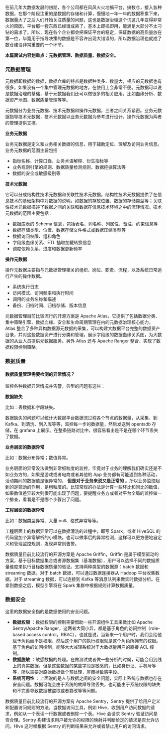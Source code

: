 在前几年大数据发展的初期，各个公司都在风风火火地搞平台，搞数仓，接入各种数据，在那个阶段注重的是数据的存储和计算，慢慢地一年一年的数据积累下来，数据量大了之后人们开始关注质量的问题，这也是数据治理这个词这几年变得非常火的原因，平台那一套东西已经很成熟了，基本上即插即用，能满足大部分不太刁钻的需求了。所以，现在各个企业都会把保证平台的稳定，保证数据的高质量放在第一位，毕竟用于指导决策的数据是不容许出现大错误的，所以数据治理也就成了数仓建设非常重要的一个环节。

**本篇面试内容划重点：元数据管理、数据质量、数据安全。**

### 元数据管理

元数据即数据的数据，数据仓库的特点是数据种类多、数量大，相应的元数据也有很多，如果没有一个集中管理元数据的地方，在使用上会非常不便。元数据可以说是数据治理的基础，基于元数据我们还可以做很多的相关应用，比如血缘分析、数据资产地图、数据质量管理等等。

元数据分为业务元数据、技术元数据和操作元数据，三者之间关系紧密。业务元数据指导技术元数据，技术元数据以业务元数据为参考进行设计，操作元数据为两者的管理提供支撑。

**业务元数据**

业务元数据是定义和业务相关数据的信息，用于辅助定位、理解及访问业务信息。业务元数据的范围主要包括

  * 指标名称、计算口径、业务术语解释、衍生指标等
  * 业务规则引擎的规则、数据质量检测规则、数据挖掘算法等
  * 数据的安全或敏感级别等

**技术元数据**

它可以分成结构性技术元数据和关联性技术元数据。结构性技术元数据提供了在信息技术的基础架构中对数据的说明，如数据的存放位置、数据的存储类型等；关联性技术元数据描述了数据之间的关联和数据在信息技术环境之中的流转情况。技术元数据的范围主要包括：

  * 数据库表的 Schema 信息，包括表名、列名称、列属性、备注、约束信息等
  * 数据存储类型、位置、数据存储文件格式或数据压缩类型等
  * 数据访问权限、组和角色
  * 字段级血缘关系、ETL 抽取加载转换信息
  * 调度依赖关系、进度和数据更新频率

**操作元数据**

操作元数据主要指与元数据管理相关的组织、岗位、职责、流程，以及系统日常运行产生的操作数据。

  * 系统执行日志
  * 访问模式、访问频率和执行时间
  * 调用的业务名称和描述
  * 备份、归档时间、归档存储、版本信息

元数据管理目前比较流行的开源方案是 Apache
Atlas，它提供了包括数据分类、集中策略引擎、数据血缘、安全和生命周期管理在内的元数据治理核心能力。Atlas
整合了多种异构数据源元数据的采集，可以构建大数据平台完整的数据资产目录，并对这些数据资产进行分类和管理，展示字段级的数据血缘关系图，为大数据的从业人员提供元数据服务。另外
Atlas 还与 Apache Ranger 整合，实现了数据权限控制策略。

### 数据质量

#### **数据质量管理需要检测的异常情况？**

监控各种数据异常情况并告警，典型的问题有这些：

**数据缺失**

比如：丢数据和字段缺失。

数据缺失的问题可以统计大数据平台数据流过程各个节点的数据量，从采集、到 Kafka、到清洗、到入库等等，监控每一步的数据量，然后发送到 opentsdb
存储，在 grafana 上展示。在整条链路对比中，很容易看出是不是在哪个环节丢失了数据。

**业务层面的数据异常**

比如：数据分布异常；数值异常。

业务层面的异常没法做到非常细粒度的监控，毕竟对于业务的理解我们确实还是不如业务方的，如果是游戏或者电商或者其他的 App
业务都有可能遇到各种活动，活动期间的数据值是很异常的， **但是对于业务来说又是正常的**
。所以业务监控起到的是辅助的作用，是粗粒度的。比较常规的办法是计算一些环比和同比的数值，如果数值差异较大则很可能出现了问题，要提醒业务方或者对平台全局的监控做一个排查，看看是不是哪个步骤出了问题。

**工程层面的数据异常**

比如：数据类型异常、大量 null、格式异常等等。

工程层面上的数据异常可以在数据清洗的过程中，即写 Spark，或者 HiveSQL
的代码里加个异常解析的小模块。也可以做事后的异常检测，这样可以更方便地自定义和管理监控规则，发现异常则告警。

数据质量目前比较流行的开源方案是 Apache Griffin，Griffin
是属于模型驱动的方案，基于目标数据集合或者源数据集（基准数据），用户可以选择不同的数据质量维度来执行目标数据质量的验证。支持两种类型的数据源：batch
数据和 streaming 数据。对于 batch 数据，可以通过数据连接器从 Hadoop 平台收集数据。对于 streaming 数据，可以连接到
Kafka 等消息队列来做实时数据分析。在拿到数据之后，模型引擎将在 Spark 集群中根据规则计算数据质量。

### 数据安全

这里的数据安全指的是数据使用的安全问题。

  * **数据权限** ：数据权限的控制需要借助一些开源组件工具来做比如 Apache Sentry/Apache Ranger，这两者大同小异，都是基于角色的访问控制（role-based access control，RBAC），也就是说，当新来一个用户时，我们会给他赋予角色而不是权限，然后这个用户的执行权限就是这个角色所拥有的权限。基于角色的访问控制，能够大大减轻系统对于大数据量用户的直接 ACL 控制。
  * **数据脱敏** ：敏感数据的处理。在做测试或者做一些分析的时候，可能会用到线上的真实数据，但是这些数据的某些字段是敏感的，比如身份证、手机号等等，所以需要对原始数据做个预处理，屏蔽掉敏感字段。
  * **系统可用性** ：上面说的是人与数据之间的安全问题，实际上系统与数据也存在安全问题。数据可能会由于系统的故障导致丢失，也可能由于系统权限的缺失和不完善导致数据被盗取或者篡改等等问题。

数据质量目前比较流行的开源方案有 Apache Sentry，Sentry 提供了给用户定义和配置访问规则的方法，当数据访问工具，例如
Hive，收到用户访问数据的请求，例如从一个表读一行数据或者删除一个表。Hive 会请求 Sentry 验证访问是否合理。Sentry
构建请求用户被允许的权限的映射并判断给定的请求是否允许访问。Hive 这时候根据 Sentry 的判断结果来允许或者禁止用户的访问请求。

